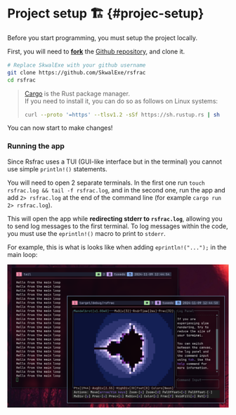 # Project setup 🏗️ {#projec-setup}

Before you start programming, you must setup the project locally.

First, you will need to [**fork**](https://docs.github.com/en/pull-requests/collaborating-with-pull-requests/working-with-forks/fork-a-repo) the [Github repository](https://github.com/SkwalExe/rsfrac), and clone it.

```bash
# Replace SkwalExe with your github username
git clone https://github.com/SkwalExe/rsfrac
cd rsfrac
```

> [Cargo](https://doc.rust-lang.org/cargo/) is the Rust package manager. \
> If you need to install it, you can do so as follows on Linux systems:
>
> ```bash
> curl --proto '=https' --tlsv1.2 -sSf https://sh.rustup.rs | sh
> ```

You can now start to make changes!

### Running the app

Since Rsfrac uses a TUI (GUI-like interface but in the terminal) you cannot use simple `println!()` statements.

You will need to open 2 separate terminals.
In the first one run `touch rsfrac.log && tail -f rsfrac.log`, and in the second one, run the app and add `2> rsfrac.log` at the end of the command line (for example `cargo run 2> rsfrac.log`).

This will open the app while **redirecting stderr to `rsfrac.log`**, allowing you to send log messages
to the first terminal. To log messages within the code,
you must use the `eprintln!()` macro to print to `stderr`.

For example, this is what is looks like when adding `eprintln!("...");` in the main loop:

![Dev mode preview](./assets/devmode.png)
